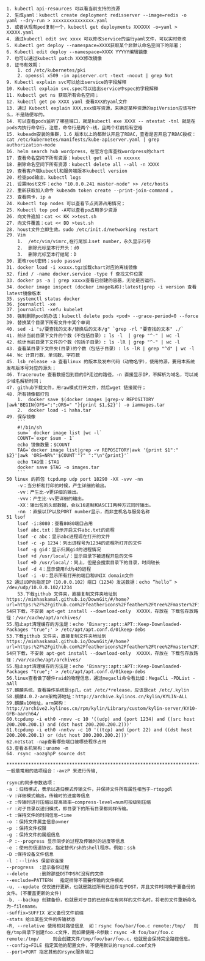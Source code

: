 	1. kubectl api-resources 可以看当前支持的资源
	2. 生成yaml：kubectl create deployment redisserver --image=redis -o yaml --dry-run > xxxxxxxxxxxxxxx.yaml
	3. 或者从现有pod复制一个，kubectl get deployments XXXXXX -o=yaml > XXXXX.yaml
	4. 通过kubectl edit svc xxxx 可以修改service的运行yaml文件，可以实时修改
	5. Kubectl get deploy --namespace=XXXX获取某个非默认命名空间下的部署；
	6. Kubectl edit deploy --namespace=XXXX YYYYY编辑镜像
	7. 也可以通过kubectl patch XXX修改镜像
	8. 证书有效期：
      	1. cd /etc/kubernetes/pki
      	2. openssl x509 -in apiserver.crt -text -noout | grep Not
	9. Kubectl explain svc可以给出service的字段解释
	10. Kubectl explain svc.spec可以给出service中spec的字段解释
	11. Kubectl get ns 获取所有命名空间；
	12. kubectl get po XXXX yaml 查看XXX的yaml文件
	13. 通过 Kubectl explain XXX,xxx填写资源，来确定某种资源的apiVersion应该写什么，不是随便写的。
	14. 可以查看pods监听了哪些端口，就是kubectl exe XXXX -- ntestat -tnl 就是在pods内执行命令行，注意，命令行是两个-线，且两个杠前后有空格
	15. kubeadm安装的集群，1.6 版本以上的都默认开启了RBAC，查看是否开启了RBAC授权：cat /etc/kubernetes/manifests/kube-apiserver.yaml | grep authorization-mode
	16. helm search hub wordpress，在官方仓库查找wordpress的chart
	17. 查看命名空间下所有资源：kubectl get all -n xxxxxx
	18. 删除命名空间下所有资源：kubectl delete all --all -n XXXX
	19. 查看客户端kubectl和服务端版本kubectl version
	20. 检查pod输出，kubectl logs
	21. 设置Host文件：echo "10.0.0.241 master-node" >> /etc/hosts
	22. 重新获取加入命令 kubeadm token create --print-join-command 。
	23. 查看网卡，ip a
	24. Kubectl top nodes 可以查看节点资源占用情况；
	25. Kubectl top pod -A可以查看po占用多少资源
	26. 向文件追加：cat << KK >>test.sh
	27. 向文件覆盖：cat << DD >test.sh
	28. houst文件立即生效。sudo /etc/init.d/networking restart
	29. Vim
    	1.  /etc/vim/vimrc,在行尾加上set number，永久显示行号
    	2.  删除光标至本行开头：d0
    	3.  删除光标至本行结尾：D
	30. 更改root密码：sudo passwd
	31. docker load -i xxxxx.tgz加载chart对应的离线镜像
	32. find / -name docker.service -type f 查找文件位置
	33. docker ps -a | grep xxxxx查看已创建的容器，无论是否运行。
	34. docker image inspect (docker image名称):latest|grep -i version 查看latest镜像版本
	35. systemctl status docker
	36. journalctl -xe
	37. journalctl -xefu kubelet
	38. 强制删除pod的办法：kubectl delete pods <pod> --grace-period=0 --force
	39. 替换某个目录下所有文件中某个单词
	40. sed -i "s/要查找的文本/替换后的文本/g" `grep -rl "要查找的文本" ./`
	41. 统计当前目录下文件的个数（不包括目录）: ls -l  | grep "^-" | wc -l
	42. 统计当前目录下文件的个数（包括子目录）: ls -lR | grep "^-" | wc -l
	43. 查看某目录下文件夹(目录)的个数（包括子目录）: ls -lR | grep "^d" | wc -l
	44. Wc 计算行数，单词数，字符数
	45. lsb_release -a 查看linux 的版本及发布代码（动物名字），使用的源，要用本系统发布版本号对应的源头；
	46. Traceroute 查看数据包到目的IP走过的路径，-n 直接显示IP，不解析为域名，可以减少域名解析时间；
	47. github下载文件，用raw模式打开文件，然后wget 链接就行；
	48. 所有镜像都打包
    	1.  docker save $(docker images |grep-v REPOSITORY |awk'BEGIN{OFS=":";ORS=" "}{print $1,$2}') -o iammages.tar
    	2.  docker load -i haha.tar
	49. 保存镜像
	    ```
	    #!/bin/sh
	    sum=` docker image list |wc -l`
	    COUNT=`expr $sum - 1`
	    echo 镜像数量：$COUNT
	    TAG=`docker image list|grep -v REPOSITORY|awk '{print $1":" $2}'|awk 'ORS=NR%"'$COUNT'"?" ":"\n"{print}'`
	    echo TAG值：$TAG
	    docker save $TAG -o images.tar
	    ```
  	50 linux 的抓包 tcpdump udp port 18290 -XX -vvv -nn
		-v：当分析和打印的时候，产生详细的输出。
		-vv：产生比-v更详细的输出。
		-vvv：产生比-vv更详细的输出。
		-XX：输出包的头部数据，会以16进制和ASCII两种方式同时输出。
		-nn ：直接以IP以及PORT number显示，而非主机名与服务名称
	51 lsof
		lsof -i:8080：查看8080端口占用
		lsof abc.txt：显示开启文件abc.txt的进程
		lsof -c abc：显示abc进程现在打开的文件
		lsof -c -p 1234：列出进程号为1234的进程所打开的文件
		lsof -g gid：显示归属gid的进程情况
		lsof +d /usr/local/：显示目录下被进程开启的文件
		lsof +D /usr/local/：同上，但是会搜索目录下的目录，时间较长
		lsof -d 4：显示使用fd为4的进程
		lsof -i -U：显示所有打开的端口和UNIX domain文件
	52 通过UDP向指定IP（10.0.0.102）端口（1234）发送数据：echo “hello” > /dev/udp/10.0.0.102/1234
        53.下载github 文件夹，直接复制文件夹地址到 https://minhaskamal.github.io/DownGit/#/home?url=https:%2F%2Fgithub.com%2Ffeathericons%2Ffeather%2Ftree%2Fmaster%2Ficons
   	54只下载，不安装 apt-get install --download-only  XXXXX，存放在 下载包存放路径：/var/cache/apt/archives/
	55.阻止apt清理缓存的方法是：echo 'Binary::apt::APT::Keep-Downloaded-Packages "true";' > /etc/apt/apt.conf.d/01keep-debs
    53.下载github 文件夹，直接复制文件夹地址到 https://minhaskamal.github.io/DownGit/#/home?url=https:%2F%2Fgithub.com%2Ffeathericons%2Ffeather%2Ftree%2Fmaster%2Ficons
    54只下载，不安装 apt-get install --download-only  XXXXX，存放在 下载包存放路径：/var/cache/apt/archives/
    55.阻止apt清理缓存的方法是：echo 'Binary::apt::APT::Keep-Downloaded-Packages "true";' > /etc/apt/apt.conf.d/01keep-debs
    56.linux查看做了硬件raid的物理信息，通过megacli命令看比如：MegaCli -PDList -aAll 
    57.麒麟系统，查看操作系统是sp几，cat /etc/*release，应该是cat /etc/.kylin
    58.麒麟4.0.2-arm架构源地址：http://archive.kylinos.cn/kylin/KYLIN-ALL
    59.麒麟v10地址，arm架构：http://archive2.kylinos.cn/rpm/kylin/Library/custom/kylin-server/KY10-GFB-aarch64/
    60.tcpdump -i eth0 -nnvv -c 10 '((udp) and (port 1234) and ((src host 200.200.200.1) and (dst host 200.200.200.2)))'
    61.tcpdump -i eth0 -nntvv -c 10 '((tcp) and (port 22) and ((dst host 200.200.200.1) or (dst host 200.200.200.2)))'
    62.netstat -nap查看哪些端口被哪些程序占用
    63.查看本机架构：uname -m
    64. rsync -aozghpP source dst
	    *****************************************************************************************
	一般最常用的选项组合：-avzP 来进行传输,

	rsync的同步参数选项：
	-a ：归档模式，表示以递归模式传输文件，并保持文件所有属性相当于-rtopgdl
	-v :详细模式输出，传输时的进度等信息
	-z :传输时进行压缩以提高效率—compress-level=num可按级别压缩
	-r :对子目录以递归模式，即目录下的所有目录都同样传输。
	-t :保持文件的时间信息—time
	-o ：保持文件属主信息owner
	-p ：保持文件权限
	-g ：保持文件的属组信息
	-P :--progress 显示同步的过程及传输时的进度等信息
	-e ：使用的信道协议，指定替代rsh的shell程序。例如：ssh
	-D :保持设备文件信息
	-l ：--links 保留软连接
	--progress  :显示备份过程
	--delete    :删除那些DST中SRC没有的文件
	--exclude=PATTERN 　指定排除不需要传输的文件模式
	-u, --update 仅仅进行更新，也就是跳过所有已经存在于DST，并且文件时间晚于要备份的文件。(不覆盖更新的文件)
	-b, --backup 创建备份，也就是对于目的已经存在有同样的文件名时，将老的文件重新命名为~filename。
	-suffix=SUFFIX 定义备份文件前缀
	-stats 给出某些文件的传输状态
	-R, --relative 使用相对路径信息  如：rsync foo/bar/foo.c remote:/tmp/   则在/tmp目录下创建foo.c文件，而如果使用-R参数：rsync -R foo/bar/foo.c remote:/tmp/     则会创建文件/tmp/foo/bar/foo.c，也就是会保持完全路径信息。
	--config=FILE 指定其他的配置文件，不使用默认的rsyncd.conf文件
	--port=PORT 指定其他的rsync服务端口
